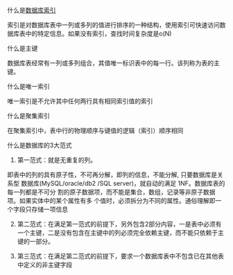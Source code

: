 什么是[数据库索引](https://baike.baidu.com/item/%E6%95%B0%E6%8D%AE%E5%BA%93%E7%B4%A2%E5%BC%95/8751686#:~:text=%E7%B4%A2%E5%BC%95%E6%98%AF%E5%AF%B9%E6%95%B0%E6%8D%AE%E5%BA%93%E8%A1%A8,ID%E7%9A%84%E8%BE%85%E5%8A%A9%E6%95%B0%E6%8D%AE%E7%BB%93%E6%9E%84%E3%80%82)

索引是对数据库表中一列或多列的值进行排序的一种结构，使用索引可快速访问数据库表中的特定信息。如果没有索引，查找时间复杂度是o(N)




什么是主键

数据库表经常有一列或多列组合，其值唯一标识表中的每一行。该列称为表的主键。




什么是唯一索引

唯一索引是不允许其中任何两行具有相同索引值的索引





什么是聚集索引

在聚集索引中，表中行的物理顺序与键值的逻辑（索引）顺序相同




什么是数据库的3大范式

1. 第一范式：就是无重复的列。

即表中的列的具有原子性，不可再分解，即列的信息，不能分解, 只要数据库是关系型 数据库(MySQL/oracle/db2 /SQL server)，就自动的满足 1NF。数据库表的每一列都是不可分 割的原子数据项，而不能是集合，数组，记录等非原子数据项。如果实体中的某个属性有多 个值时，必须拆分为不同的属性。通俗理解即一个字段只存储一项信息

2. 第二范式：在满足第一范式的前提下，另外包含2部分内容，一是表中必须有一个主键，二是没有包含在主键中的列必须完全依赖主键，而不能只依赖于主键的一部分。

3. 第三范式：在满足第二范式的前提下，要求一个数据库表中不包含已在其他表中定义的非主键字段


